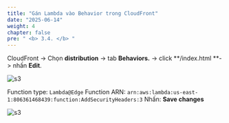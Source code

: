 ```yaml
---
title: "Gán Lambda vào Behavior trong CloudFront"
date: "2025-06-14"
weight: 4
chapter: false
pre: " <b> 3.4. </b> "
---
```

CloudFront -> Chọn **distribution** -> tab **Behaviors.** -> click **/index.html **-> nhấn **Edit**.

![s3](/images/3.connect/11.png)

Function type: ``Lambda@Edge``
Function ARN: ``arn:aws:lambda:us-east-1:806361468439:function:AddSecurityHeaders:3``
Nhấn: **Save changes**

![s3](/images/3.connect/12.png)

